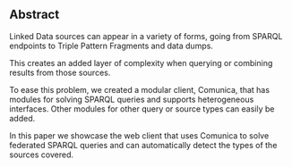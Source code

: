 ## Abstract
<!-- Context      -->
Linked Data sources can appear in a variety of forms,
going from SPARQL endpoints to Triple Pattern Fragments and data dumps.
<!-- Need         -->
This creates an added layer of complexity when querying or combining results from those sources.
<!-- Task         -->
To ease this problem, we created a modular client, Comunica,
that has modules for solving SPARQL queries and supports heterogeneous interfaces.
Other modules for other query or source types can easily be added.
<!-- Object       -->
In this paper we showcase the web client that uses Comunica to solve federated SPARQL queries
and can automatically detect the types of the sources covered.
